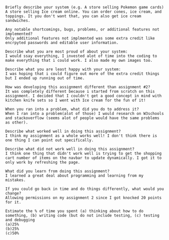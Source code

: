     Briefly describe your system (e.g. A store selling Pokemon game cards)
    A store selling Ice cream online. You can order cones, ice cream, and toppings. It you don't want that, you can also get ice cream sandwiches. 

    Any notable shortcomings, bugs, problems, or additional features not implemented?
    Only additional features not implmented was some extra credit like encrpyted passwords and editable user information.

    Describe what you are most proud of about your system:
    I would ssay everything, I invested alot of time into the coding to make everything that i could work. I also made my own images too.

    Describe what you are least happy with your system:
    I was hoping that i could figure out more of the extra credit things but I ended up running out of time.

    How was developing this assignment different than assignment #2?
    It was completely different because i started from scratch on this assignment. I decided that I couldn't get a good concept in mind with kitchen knife sets so I went with Ice cream for the fun of it!

    When you ran into a problem, what did you do to address it?
    When I ran into a problem(alot of those) I would research on W3schools and stackoverflow (seems alot of people would have the same problems as other).

    Describe what worked well in doing this assignment?
    I think my assignment as a whole works well! I don't think there is one thing I can point out specifically. 

    Describe what did not work well in doing this assignment?
    I think one thing that didn't work well is trying to get the shopping cart number of items on the navbar to update dynamically. I got it to only work by refreshing the page.

    What did you learn from doing this assignment?
    I learned a great deal about programming and learning from my mistakes.

    If you could go back in time and do things differently, what would you change?
    Allowing permissions on my assignment 2 since I got knocked 20 points for it.

    Estimate the % of time you spent (a) thinking about how to do something, (b) writing code (but do not include testing, (c) testing and debugging
    (a)25%
    (b)25%
    (c)50%

